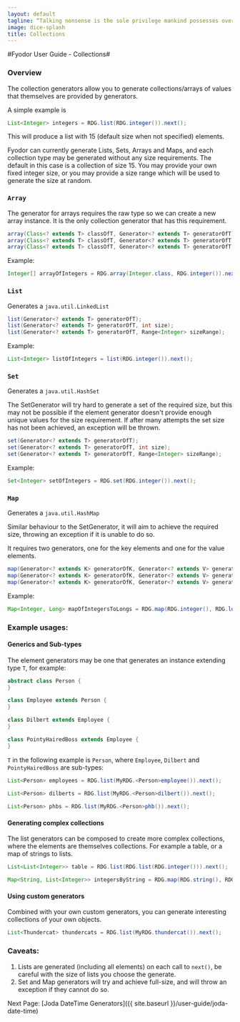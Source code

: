 ```yaml
---
layout: default
tagline: “Talking nonsense is the sole privilege mankind possesses over the other organisms. It's by talking nonsense that one gets to the truth! I talk nonsense, therefore I'm human”
image: dice-splash
title: Collections
---
```


#Fyodor User Guide - Collections#

### Overview

The collection generators allow you to generate collections/arrays of values that themselves are provided by generators.

A simple example is

```java
List<Integer> integers = RDG.list(RDG.integer()).next();
```

This will produce a list with 15 (default size when not specified) elements.

Fyodor can currently generate Lists, Sets, Arrays and Maps, and each collection type may be generated without any size requirements. The default in this case is a collection of size 15.
You may provide your own fixed integer size, or you may provide a size range which will be used to generate the size at random.

### `Array`

The generator for arrays requires the raw type so we can create a new array instance. It is the only collection generator that has this requirement.

```java
array(Class<? extends T> classOfT, Generator<? extends T> generatorOfT);
array(Class<? extends T> classOfT, Generator<? extends T> generatorOfT, int size);
array(Class<? extends T> classOfT, Generator<? extends T> generatorOfT, Range<Integer> sizeRange);
```
Example:

```java
Integer[] arrayOfIntegers = RDG.array(Integer.class, RDG.integer()).next();
```

### `List`

Generates a `java.util.LinkedList`

```java
list(Generator<? extends T> generatorOfT);
list(Generator<? extends T> generatorOfT, int size);
list(Generator<? extends T> generatorOfT, Range<Integer> sizeRange);
```

Example:

```java
List<Integer> listOfIntegers = list(RDG.integer()).next();
```

### `Set`

Generates a `java.util.HashSet`

The SetGenerator will try hard to generate a set of the required size, but this may not be possible if the element generator doesn't provide enough unique values for the size requirement.
If after many attempts the set size has not been achieved, an exception will be thrown.

```java
set(Generator<? extends T> generatorOfT);
set(Generator<? extends T> generatorOfT, int size);
set(Generator<? extends T> generatorOfT, Range<Integer> sizeRange);
```

Example:

```java
Set<Integer> setOfIntegers = RDG.set(RDG.integer()).next();
```

### `Map`

Generates a `java.util.HashMap`

Similar behaviour to the SetGenerator, it will aim to achieve the required size, throwing an exception if it is unable to do so.

It requires two generators, one for the key elements and one for the value elements.

```java
map(Generator<? extends K> generatorOfK, Generator<? extends V> generatorOfV);
map(Generator<? extends K> generatorOfK, Generator<? extends V> generatorOfV, int size);
map(Generator<? extends K> generatorOfK, Generator<? extends V> generatorOfV, Range<Integer> sizeRange);
```

Example:

```java
Map<Integer, Long> mapOfIntegersToLongs = RDG.map(RDG.integer(), RDG.longVal()).next();
```

### Example usages:

#### Generics and Sub-types

The element generators may be one that generates an instance extending type `T`, for example:

```java
abstract class Person {
}

class Employee extends Person {
}

class Dilbert extends Employee {
}

class PointyHairedBoss extends Employee {
}
```

`T` in the following example is `Person`, where `Employee`, `Dilbert` and `PointyHairedBoss` are sub-types:

```java
List<Person> employees = RDG.list(MyRDG.<Person>employee()).next();

List<Person> dilberts = RDG.list(MyRDG.<Person>dilbert()).next();
    
List<Person> phbs = RDG.list(MyRDG.<Person>phb()).next();
```

#### Generating complex collections

The list generators can be composed to create more complex collections, where the elements are themselves collections. 
For example a table, or a map of strings to lists.

```java
List<List<Integer>> table = RDG.list(RDG.list(RDG.integer())).next();

Map<String, List<Integer>> integersByString = RDG.map(RDG.string(), RDG.list(RDG.integer())).next();
```

#### Using custom generators

Combined with your own custom generators, you can generate interesting collections of your own objects.

```java
List<Thundercat> thundercats = RDG.list(MyRDG.thundercat()).next();
```

### Caveats:
1. Lists are generated (including all elements) on each call to `next()`, be careful with the size of lists you choose the generate.
2. Set and Map generators will try and achieve full-size, and will throw an exception if they cannot do so.

Next Page: [Joda DateTime Generators]({{ site.baseurl }}/user-guide/joda-date-time)

